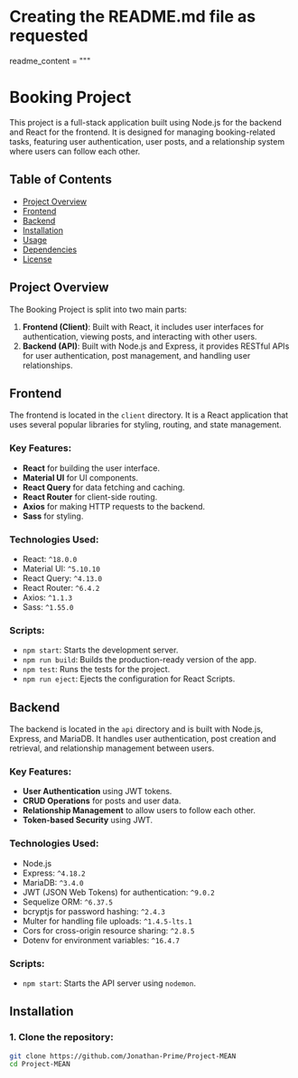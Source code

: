 # Creating the README.md file as requested
readme_content = """
# Booking Project

This project is a full-stack application built using Node.js for the backend and React for the frontend. It is designed for managing booking-related tasks, featuring user authentication, user posts, and a relationship system where users can follow each other.

## Table of Contents
- [Project Overview](#project-overview)
- [Frontend](#frontend)
- [Backend](#backend)
- [Installation](#installation)
- [Usage](#usage)
- [Dependencies](#dependencies)
- [License](#license)

## Project Overview

The Booking Project is split into two main parts:
1. **Frontend (Client)**: Built with React, it includes user interfaces for authentication, viewing posts, and interacting with other users.
2. **Backend (API)**: Built with Node.js and Express, it provides RESTful APIs for user authentication, post management, and handling user relationships.

## Frontend

The frontend is located in the `client` directory. It is a React application that uses several popular libraries for styling, routing, and state management.

### Key Features:
- **React** for building the user interface.
- **Material UI** for UI components.
- **React Query** for data fetching and caching.
- **React Router** for client-side routing.
- **Axios** for making HTTP requests to the backend.
- **Sass** for styling.

### Technologies Used:
- React: `^18.0.0`
- Material UI: `^5.10.10`
- React Query: `^4.13.0`
- React Router: `^6.4.2`
- Axios: `^1.1.3`
- Sass: `^1.55.0`

### Scripts:
- `npm start`: Starts the development server.
- `npm run build`: Builds the production-ready version of the app.
- `npm test`: Runs the tests for the project.
- `npm run eject`: Ejects the configuration for React Scripts.

## Backend

The backend is located in the `api` directory and is built with Node.js, Express, and MariaDB. It handles user authentication, post creation and retrieval, and relationship management between users.

### Key Features:
- **User Authentication** using JWT tokens.
- **CRUD Operations** for posts and user data.
- **Relationship Management** to allow users to follow each other.
- **Token-based Security** using JWT.

### Technologies Used:
- Node.js
- Express: `^4.18.2`
- MariaDB: `^3.4.0`
- JWT (JSON Web Tokens) for authentication: `^9.0.2`
- Sequelize ORM: `^6.37.5`
- bcryptjs for password hashing: `^2.4.3`
- Multer for handling file uploads: `^1.4.5-lts.1`
- Cors for cross-origin resource sharing: `^2.8.5`
- Dotenv for environment variables: `^16.4.7`

### Scripts:
- `npm start`: Starts the API server using `nodemon`.

## Installation

### 1. Clone the repository:
```bash
git clone https://github.com/Jonathan-Prime/Project-MEAN
cd Project-MEAN
